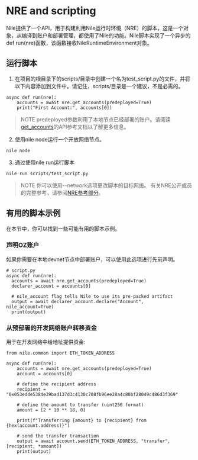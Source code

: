 # NRE and scripting
Nile提供了一个API，用于构建利用Nile运行时环境（NRE）的脚本，这是一个对象，从编译到账户和部署管理，都使用了Nile的功能。Nile脚本实现了一个异步的def run(nre)函数，该函数接收NileRuntimeEnvironment对象。

## 运行脚本
1. 在项目的根目录下的scripts/目录中创建一个名为test_script.py的文件，并将以下内容添加到文件中。请记住，scripts/目录是一个建议，不是必需的。
```
async def run(nre):
    accounts = await nre.get_accounts(predeployed=True)
    print("First Account:", accounts[0])
```

> NOTE
predeployed参数利用了本地节点已经部署的账户。请阅读[get_accounts](./API-Reference/NRE-Reference.md#get_accounts)的API参考文档以了解更多信息。

2. 使用nile node运行一个开放网络节点。
```
nile node
```

3. 通过使用nile run运行脚本
```
nile run scripts/test_script.py
```

> NOTE
你可以使用--network选项更改脚本的目标网络。
有关NRE公开成员的完整参考，请参阅[NRE参考部分](./API-Reference/NRE-Reference.md)。

## 有用的脚本示例
在本节中，你可以找到一些可能有用的脚本示例。

### 声明OZ账户
如果你需要在本地devnet节点中部署账户，可以使用此选项进行先前声明。
```
# script.py
async def run(nre):
  accounts = await nre.get_accounts(predeployed=True)
  declarer_account = accounts[0]

  # nile_account flag tells Nile to use its pre-packed artifact
  output = await declarer_account.declare("Account", nile_account=True)
  print(output)
```

### 从预部署的开发网络账户转移资金
用于在开发网络中给地址提供资金:
```
from nile.common import ETH_TOKEN_ADDRESS

async def run(nre):
    accounts = await nre.get_accounts(predeployed=True)
    account = accounts[0]

    # define the recipient address
    recipient = "0x053edde5384e39bad137d3c4130c708fb96ee28a4c80bf28049c486d3f369"

    # define the amount to transfer (uint256 format)
    amount = [2 * 10 ** 18, 0]

    print(f"Transferring {amount} to {recipient} from {hex(account.address)}")

    # send the transfer transaction
    output = await account.send(ETH_TOKEN_ADDRESS, "transfer", [recipient, *amount])
    print(output)
```